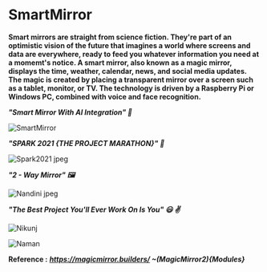 # SmartMirror
**Smart mirrors are straight from science fiction. They're part of an optimistic vision of the future that imagines a world where screens and data are everywhere, ready to feed you whatever information you need at a momemt's notice. A smart mirror, also known as a magic mirror, displays the time, weather, calendar, news, and social media updates. The magic is created by placing a transparent mirror over a screen such as a tablet, monitor, or TV. The technology is driven by a Raspberry Pi or Windows PC, combined with voice and face recognition.**

***"Smart Mirror With AI Integration" :dizzy:***

![SmartMirror](https://user-images.githubusercontent.com/73197307/149340451-feebf635-2a64-4f5f-9bc3-9729ae2f7e9d.jpeg)

***"SPARK 2021 {THE PROJECT MARATHON}" :3rd_place_medal:***

![Spark2021 jpeg](https://user-images.githubusercontent.com/73197307/149341069-8b7f9cf4-3e64-4c69-9b1c-3ca81ba8fbad.jpeg)

***"2 - Way Mirror" :framed_picture:***

![Nandini jpeg](https://user-images.githubusercontent.com/73197307/149339521-da028784-2479-4b84-a0ad-a73f2b43ebb7.jpeg)

***"The Best Project You'll Ever Work On Is You" :smiley: :v:***

![Nikunj](https://user-images.githubusercontent.com/73197307/149349723-2ddc7358-57c2-40d4-8255-80ffcac12c29.jpeg)

![Naman](https://user-images.githubusercontent.com/73197307/149349773-9fc64e5c-cc3a-4ff3-85ba-c47be8b9d8e0.jpeg)

**Reference :**
***https://magicmirror.builders/ ~(MagicMirror2){Modules}***
